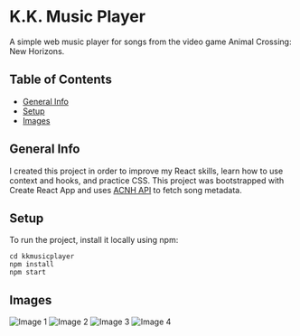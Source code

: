 # K.K. Music Player

A simple web music player for songs from the video game Animal Crossing: New Horizons. 

## Table of Contents
* [General Info](#general-info)
* [Setup](#setup)
* [Images](#images)

## General Info
I created this project in order to improve my React skills, learn how to use context and hooks, and practice CSS. This project was bootstrapped with Create React App and uses [ACNH API](http://acnhapi.com/) to fetch song metadata.

## Setup
To run the project, install it locally using npm:
```
cd kkmusicplayer
npm install
npm start
```

## Images
![Image 1](https://lh3.googleusercontent.com/YqghhD_i7hFVMoctYK2QcDWa-ZfJXzo8IdIXxmg87Q5omhceXwgoPqH8yFH3cVw5laqn3ql_ryDTT2zx2f-9S-owKWAxkQfomQFlhs9W4Kh4gttvVW8eDt8lNxn2HcKLe1xn-5CzI-r7VmXvFyW2WzlW7bzYiaJw4bPijdL9NNUdiK6lUgID-2yAspd_U6fDZESLIehmIFej4V4ysmTq3I8v3TE7VwXY7jWPf_sCuRJBbOyg6XX6v6QB3ZS-A6iI6v1L0sbT6MaV46dCLei7P5-HSJQ8K69n8gmyWiaUzpWQZGfvcZK9jfsPcmLpg_WHjw23d3GmPCuye2lu2EW9H2B-CSKNmac8RbKP8pjxzB52Yr0DspQPLsrlphpE33MSIw7dkOft4Ah1osqcTXwcijGwBPUhbXqBwUDQydaKY8cNNAf1VVQS7azZLHOUUbC9aJU5j6w7Hc9eVYIKCDD9jyY2EsxBTa_v-lIAHSfGhObDZWRlFCMV2aLIRemV2h7h-W663x7i42uINRRwHO6OxZgTBSL5IkhPw8eHnKBIuSVa-_bSGStSo6uqUM1ZH9ZDQ99kLfSQ6sxuOzEgXAWcWPtYelnClrvFVQ7hR8HoPeL7m3_BR_9mgQ_m1YiZ8LARYIvETKdwBb0Eh7Q7DeHe5rEakSU6VFsaskUHNdeD6tvX6kpZvsG9t5EqVyHErA=w1966-h1228-no?authuser=0)
![Image 2](https://lh3.googleusercontent.com/WEz34q5BEdfR6CQ0cgbgqZqBVqGpKGY-QxWn--0PoN7EArR6ri1dzcTA04jB92LZeeKuSdgZQbuBhHheHexSzDDdDSoX74tXxtjKZJITPOVpeHmvmeUdKQN0b-wqLfj3DmvnNz1MI4x7vneqdcysmpi4cbcK_zqGJnv4H8MdjUQtPABLjBoyLJus6ZCxs6ijZ4R7fqepgRgYfaEh66QAaLOa673tCzQ1lv65SEfbMI5buoLRw7CFy4MT8biUFP3AKfn30AvFGJ5LXZlxGApEUV7Fr3Sepu9pDQA2USWY1uPCrQU_rqNflhqvaDl2m_JHwvmpA8KwtMd3XCwF_yyX4x_aRHP4TdUgwCik8V9sgHc05mtVQgtwM8Pa0982eyKfoVdhnwfOEmgF2CmjYfDnKdAGD-qkq9EWGT5aZ9vmeRe65bXN_D_3MiDsa4UaV8jyPvi6j_rSgIelBtso86DTua_BcgPZDovKZUIy9ixb2SuIxrIKVTT84Mt9jAXi4Ys48zgxZBzqSP_gMf9JeyMMunCX3frgKCkf6fd6hB3oE2v6N1FK8h5-Fip6PO97Arze_wZUYvhQ_WMjfe_Rwwzyvtr6TmK_J5VpwxIUEsTicFPsmb7urCyPeh7dBAd4TT9Uf3g8IvK3REjetFmj9b17Ka0umzu2jlUr9KzMGUizo3h94Hn9UjZOyBTrfMWqSA=w1966-h1228-no?authuser=0)
![Image 3](https://lh3.googleusercontent.com/YazAoYlPk8cK_I-fbgQP0sDjERlhG6v4Rxa2cejbRoddCtMktAA-cAv419TDUFJOF-RUr7x6MhIEkce5rw1jNLWdrpSqslu3UJfkHekqGF-YyMNRqLh1mu8Hk4k0t_nlOSFIW38q7LTkTiMJvcE3Rh7So0NQPoMkSMdNoyYl7CJoEVpttYaX6ft4C7Czt7oLWFG6BsWfMak7ef6S9_-ZTq4GcVlN4yzq6mO9UoTeW0LdBTWaesm5O3KtuZTA9d7GiDZFwlzipZWAFTy72_boLD2GdsvrpNbj6cEMFf_UtxAtaK7uWyHvMLuU7s3jBb6REU7l4G8niDwwUxggcfcNZvD332l69JQrQJ_vJO9AEgAZE4yOB5hJs32Gsrgrx34R5NeUpoOLzAgZIHzcuQDMi7l63RwgKnTlTwsNCkQw5Bkweuqnv8oOEr8XBN_Oeso6hO0vvhCFahuNuNdBpfNlu5ahyozOzqZVH3WW-0DochuFyjuLA7viiSPhlecN82NCytMfARXlwA259EMaCojopy7dJ5GkhyxU3FDjOo-p46kF6pTXFoqIWcz3xyBfzSXYGudOrNhi49Xnl4XNp5dDoFgL4Hw97VIK5limnHon9IYffrh6mirGYKsqPpRwYA1rk42vouSM6NW4tWUxBMXU2rJeLQwrcG8humSHu3c_CgJv4f10X63OQcoU_1d3Nw=w1966-h1228-no?authuser=0)
![Image 4](https://lh3.googleusercontent.com/EtuNYmDEY3JtuHe6FYy7RQiuKxqF9iE7TcMdvoAlqv-KETkjZsPznoXp7CY3VgmWBnfMXtPMW6671yjumqugUGy0bl_xK82KjAd6ivd3kUaRExnKie7_ZnmksjC1qbZKGToEG421x_5Yi29z1xZHBeHlpGk0MY6l0NHjj_dAQnOfhWV4Zpofrmw4P8BbB_Sk3GaN8QXMgoBTOyfwNTAaPoDpvq59wvImDjcKQQey-vLICgi0DgNOOmuwjtJinYwUjginGdpcF60Z71dv5YrAUU1mx2SlgoXPTjGr2UVb4YipJvMnDqUS40aFy18gCpfr0g2jxhizT6L-YDgkdi69Yu3f3mT1w5PHuxhzxG_l8hAS8_jp_UsHtGubhoqy7WG8xoMHNNVe75UApKBGY6mPLDaJfzPDahc2AGAgK71KPuPWkKOY013dIRowyQnCVb_HYSxlr4MLCEt3XQPx3CspsRj4wYzYRg_6ff3rX_toiuA-AWfVlMMXW2doKz2rro7N8nBT_PbxgjdJolDjsx3WWfew4VwVCAJuwGmlOFU1U5ikicERUsMQl8sui6vXY7FhK98hvQKxz71ESIXx1M_IhH1KXpcCRkgkWlZpLVF1Azk6QRi_mhsZtMGPGQrbc4gXDbEZf3wLPtIQI7HZgD3qRZ7b8zZpEER4XFH6Xzp5Gpl4eMUzwe9DLS-QVlMwwQ=w1966-h1228-no?authuser=0)
